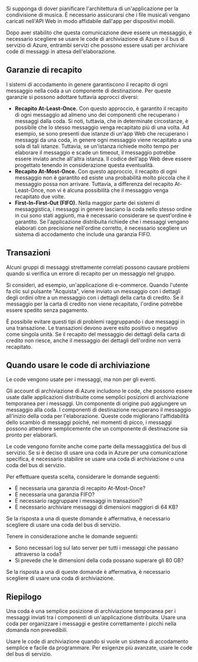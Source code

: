 Si supponga di dover pianificare l'architettura di un'applicazione per la condivisione di musica. È necessario assicurarsi che i file musicali vengano caricati nell'API Web in modo affidabile dall'app per dispositivi mobili.

Dopo aver stabilito che questa comunicazione deve essere un messaggio, è necessario scegliere se usare le code di archiviazione di Azure o il bus di servizio di Azure, entrambi servizi che possono essere usati per archiviare code di messaggi in attesa dell'elaborazione.

## <a name="delivery-guarantees"></a>Garanzie di recapito

I sistemi di accodamento in genere garantiscono il recapito di ogni messaggio nella coda a un componente di destinazione. Per queste garanzie si possono adottare tuttavia approcci diversi:

- **Recapito At-Least-Once.** Con questo approccio, è garantito il recapito di ogni messaggio ad almeno uno dei componenti che recuperano i messaggi dalla coda. Si noti, tuttavia, che in determinate circostanze, è possibile che lo stesso messaggio venga recapitato più di una volta. Ad esempio, se sono presenti due istanze di un'app Web che recuperano i messaggi da una coda, in genere ogni messaggio viene recapitato a una sola di tali istanze. Tuttavia, se un'istanza richiede molto tempo per elaborare il messaggio e scade un timeout, il messaggio potrebbe essere inviato anche all'altra istanza. Il codice dell'app Web deve essere progettato tenendo in considerazione questa eventualità.
- **Recapito At-Most-Once.** Con questo approccio, il recapito di ogni messaggio non è garantito ed esiste una probabilità molto piccola che il messaggio possa non arrivare. Tuttavia, a differenza del recapito At-Least-Once, non vi è alcuna possibilità che il messaggio venga recapitato due volte.
- **First-In-First-Out (FIFO).** Nella maggior parte dei sistemi di messaggistica, i messaggi in genere lasciano la coda nello stesso ordine in cui sono stati aggiunti, ma è necessario considerare se quest'ordine è garantito. Se l'applicazione distribuita richiede che i messaggi vengano elaborati con precisione nell'ordine corretto, è necessario scegliere un sistema di accodamento che include una garanzia FIFO.

## <a name="transactions"></a>Transazioni

Alcuni gruppi di messaggi strettamente correlati possono causare problemi quando si verifica un errore di recapito per un messaggio nel gruppo.

Si consideri, ad esempio, un'applicazione di e-commerce. Quando l'utente fa clic sul pulsante "Acquista", viene inviato un messaggio con i dettagli degli ordini oltre a un messaggio con i dettagli della carta di credito. Se il messaggio per la carta di credito non viene recapitato, l'ordine potrebbe essere spedito senza pagamento.

È possibile evitare questi tipi di problemi raggruppando i due messaggi in una transazione. Le transazioni devono avere esito positivo o negativo come singola unità. Se il recapito del messaggio dei dettagli della carta di credito non riesce, anche il messaggio dei dettagli dell'ordine non verrà recapitato.

## <a name="when-to-use-storage-queues"></a>Quando usare le code di archiviazione

Le code vengono usate per i messaggi, ma non per gli eventi.

Gli account di archiviazione di Azure includono le code, che possono essere usate dalle applicazioni distribuite come semplici posizioni di archiviazione temporanea per i messaggi. Un componente di origine può aggiungere un messaggio alla coda. I componenti di destinazione recuperano il messaggio all'inizio della coda per l'elaborazione. Queste code migliorano l'affidabilità dello scambio di messaggi poiché, nei momenti di picco, i messaggi possono attendere semplicemente che un componente di destinazione sia pronto per elaborarli.

Le code vengono fornite anche come parte della messaggistica del bus di servizio. Se si è deciso di usare una coda in Azure per una comunicazione specifica, è necessario stabilire se usare una coda di archiviazione o una coda del bus di servizio.

Per effettuare questa scelta, considerare le domande seguenti:

- È necessaria una garanzia di recapito At-Most-Once?
- È necessaria una garanzia FIFO?
- È necessario raggruppare i messaggi in transazioni?
- È necessario archiviare messaggi di dimensioni maggiori di 64 KB?

Se la risposta a una di queste domande è affermativa, è necessario scegliere di usare una coda del bus di servizio.

Tenere in considerazione anche le domande seguenti:

- Sono necessari log sul lato server per tutti i messaggi che passano attraverso la coda?
- Si prevede che le dimensioni della coda possano superare gli 80 GB?

Se la risposta a una di queste domande è affermativa, è necessario scegliere di usare una coda di archiviazione.

## <a name="summary"></a>Riepilogo

Una coda è una semplice posizione di archiviazione temporanea per i messaggi inviati tra i componenti di un'applicazione distribuita. Usare una coda per organizzare i messaggi e gestire correttamente i picchi nella domanda non prevedibili.

Usare le code di archiviazione quando si vuole un sistema di accodamento semplice e facile da programmare. Per esigenze più avanzate, usare le code del bus di servizio.
